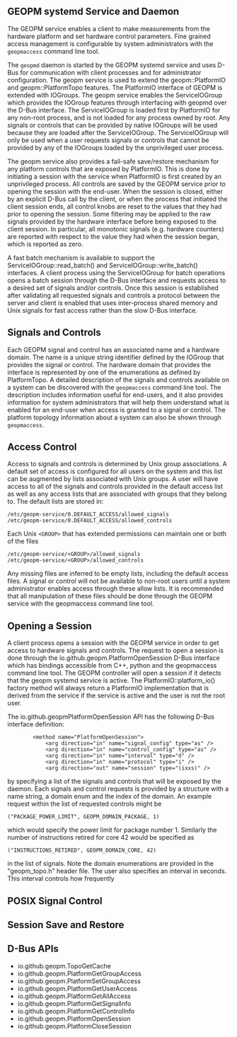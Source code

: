 GEOPM systemd Service and Daemon
--------------------------------

The GEOPM service enables a client to make measurements from the
hardware platform and set hardware control parameters.  Fine grained
access management is configurable by system administrators with the
`geopmaccess` command line tool.

The `geopmd` daemon is started by the GEOPM systemd service and uses
D-Bus for communication with client processes and for administrator
configuration.  The geopm service is used to extend the
geopm::PlatformIO and geopm::PlatformTopo features.  The PlatformIO
interface of GEOPM is extended with IOGroups.  The geopm service
enables the ServiceIOGroup which provides the IOGroup features through
interfacing with geopmd over the D-Bus interface.  The ServiceIOGroup
is loaded first by PlatformIO for any non-root process, and is not
loaded for any process owned by root.  Any signals or controls that
can be provided by native IOGroups will be used because they are
loaded after the ServiceIOGroup.  The ServiceIOGroup will only be used
when a user requests signals or controls that cannot be provided by
any of the IOGroups loaded by the unprivileged user process.

The geopm service also provides a fail-safe save/restore mechanism for
any platform controls that are exposed by PlatformIO.  This is done by
initiating a session with the service when PlatformIO is first created
by an unprivileged process.  All controls are saved by the GEOPM
service prior to opening the session with the end-user.  When the
session is closed, either by an explicit D-Bus call by the client, or
when the process that initiated the client session ends, all control
knobs are reset to the values that they had prior to opening the
session.  Some filtering may be applied to the raw signals provided by
the hardware interface before being exposed to the client session.  In
particular, all monotonic signals (e.g. hardware counters) are
reported with respect to the value they had when the session began,
which is reported as zero.

A fast batch mechanism is available to support the
ServiceIOGroup::read_batch() and ServiceIOGroup::write_batch()
interfaces.  A client process using the ServiceIOGroup for batch
operations opens a batch session through the D-Bus interface and
requests access to a desired set of signals and/or controls.  Once
this session is established after validating all requested signals and
controls a protocol between the server and client is enabled that uses
inter-process shared memory and Unix signals for fast access rather
than the slow D-Bus interface.

Signals and Controls
--------------------

Each GEOPM signal and control has an associated name and a hardware
domain.  The name is a unique string identifier defined by the IOGroup
that provides the signal or control.  The hardware domain that
provides the interface is represented by one of the enumerations as
defined by PlatformTopo.  A detailed description of the signals and
controls available on a system can be discovered with the
`geopmaccess` command line tool.  The description includes information
useful for end-users, and it also provides information for system
administrators that will help them understand what is enabled for an
end-user when access is granted to a signal or control.  The platform
topology information about a system can also be shown through
`geopmaccess`.


Access Control
--------------

Access to signals and controls is determined by Unix group
associations.  A default set of access is configured for all users on
the system and this list can be augmented by lists associated with
Unix groups.  A user will have access to all of the signals and
controls provided in the default access list as well as any access
lists that are associated with groups that they belong to.  The
default lists are stored in:

    /etc/geopm-service/0.DEFAULT_ACCESS/allowed_signals
    /etc/geopm-service/0.DEFAULT_ACCESS/allowed_controls

Each Unix `<GROUP>` that has extended permissions can maintain one or
both of the files

    /etc/geopm-service/<GROUP>/allowed_signals
    /etc/geopm-service/<GROUP>/allowed_controls

Any missing files are inferred to be empty lists, including the
default access files.  A signal or control will not be available to
non-root users until a system administrator enables access through
these allow lists.  It is recommended that all manipulation of these
files should be done through the GEOPM service with the geopmaccess
command line tool.


Opening a Session
-----------------

A client process opens a session with the GEOPM service in order to
get access to hardware signals and controls.  The request to open a
session is done through the io.github.geopm.PlatformOpenSession D-Bus
interface which has bindings accessible from C++, python and the
geopmaccess command line tool.  The GEOPM controller will open a
session if it detects that the geopm systemd service is active.  The
PlatformIO::platform_io() factory method will always return a
PlatformIO implementation that is derived from the service if the
service is active and the user is not the root user.


The io.github.geopmPlatformOpenSession API has the following D-Bus
interface definition:

            <method name="PlatformOpenSession">
                <arg direction="in" name="signal_config" type="as" />
                <arg direction="in" name="control_config" type="as" />
                <arg direction="in" name="interval" type="d" />
                <arg direction="in" name="protocol" type="i" />
                <arg direction="out" name="session" type="(ixxs)" />



by specifying a
list of the signals and controls that will be exposed by the daemon.
Each signals and control requests is provided by a structure with a
name string, a domain enum and the index of the domain.  An example
request within the list of requested controls might be

    ("PACKAGE_POWER_LIMIT", GEOPM_DOMAIN_PACKAGE, 1)

which would specify the power limit for package number 1.  Similarly
the number of instructions retired for core 42 would be specified as

    ("INSTRUCTIONS_RETIRED", GEOPM_DOMAIN_CORE, 42)

in the list of signals.  Note the domain enumerations are provided in
the "geopm_topo.h" header file.  The user also specifies an interval
in seconds.  This interval controls how frequently


POSIX Signal Control
--------------------


Session Save and Restore
------------------------


D-Bus APIs
----------

- io.github.geopm.TopoGetCache
- io.github.geopm.PlatformGetGroupAccess
- io.github.geopm.PlatformSetGroupAccess
- io.github.geopm.PlatformGetUserAccess
- io.github.geopm.PlatformGetAllAccess
- io.github.geopm.PlatformGetSignalInfo
- io.github.geopm.PlatformGetControlInfo
- io.github.geopm.PlatformOpenSession
- io.github.geopm.PlatformCloseSession
